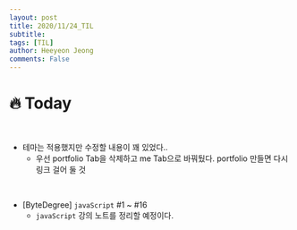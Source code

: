 ```yaml
---
layout: post
title: 2020/11/24_TIL
subtitle:
tags: [TIL]
author: Heeyeon Jeong
comments: False
---
```


# 🔥 Today

<br>

- 테마는 적용했지만 수정할 내용이 꽤 있었다..
  - 우선 portfolio Tab을 삭제하고 me Tab으로 바꿔뒀다. portfolio 만들면 다시 링크 걸어 둘 것

<br>

- [ByteDegree] `javaScript` #1 ~ #16
  - `javaScript` 강의 노트를 정리할 예정이다.
